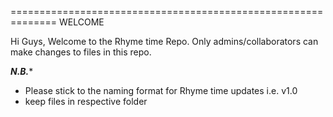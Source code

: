 ==============================================================
                           WELCOME

Hi Guys, Welcome to the Rhyme time Repo. 
Only admins/collaborators can make changes to files in this repo.


*****************************N.B.******************************

- Please stick to the naming format for Rhyme time updates i.e. v1.0
- keep files in respective folder
